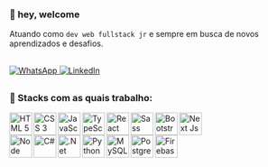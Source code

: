 ### 👋 hey, welcome

Atuando como `dev web fullstack jr` e sempre em busca de novos aprendizados e desafios.

<br />

<div>
  <a href="https://api.whatsapp.com/send?phone=5512988988321&text=%F0%9F%91%8B%20Ol%C3%A1%2C%20venho%20pelo%20GitHub">
    <img src="https://img.shields.io/badge/WhatsApp-25D366?style=for-the-badge&logo=whatsapp&logoColor=white" alt="WhatsApp" />
  </a>
  <a href="https://www.linkedin.com/in/matheuspdomingos/">
    <img src="https://img.shields.io/badge/LinkedIn-0077B5?style=for-the-badge&logo=linkedin&logoColor=white" alt="LinkedIn" />
  </a>
</div>

##

### 🚀 Stacks com as quais trabalho:
<div>
  <a href="https://developer.mozilla.org/pt-BR/docs/Web/HTML">
    <img src="https://cdn.jsdelivr.net/gh/devicons/devicon/icons/html5/html5-original.svg" alt="HTML 5" align="left" height="40" />
  </a>

  <a href="https://developer.mozilla.org/pt-BR/docs/Web/CSS">
    <img src="https://cdn.jsdelivr.net/gh/devicons/devicon/icons/css3/css3-original.svg" alt="CSS 3" align="left" height="40" />
  </a>

  <a href="https://developer.mozilla.org/pt-BR/docs/Web/JavaScript">
    <img src="https://cdn.jsdelivr.net/gh/devicons/devicon/icons/javascript/javascript-original.svg" alt="JavaScript" align="left" height="40" />
  </a>

  <a href="https://www.typescriptlang.org/">
    <img src="https://cdn.jsdelivr.net/gh/devicons/devicon/icons/typescript/typescript-original.svg" alt="TypeScript" align="left" height="40" />
  </a>
  
  <a href="https://pt-br.reactjs.org/">
    <img src="https://cdn.jsdelivr.net/gh/devicons/devicon/icons/react/react-original.svg" alt="React Js" align="left" height="40" />
  </a>

  <a href="https://nextjs.org/">
    <img src="https://cdn.jsdelivr.net/gh/devicons/devicon/icons/nextjs/nextjs-line.svg" alt="Next Js" height="40"  />
  </a>

  <a href="https://sass-lang.com/">
    <img src="https://cdn.jsdelivr.net/gh/devicons/devicon/icons/sass/sass-original.svg" alt="Sass" align="left" height="40" />
  </a>

  <a href="https://getbootstrap.com/">
    <img src="https://cdn.jsdelivr.net/gh/devicons/devicon/icons/bootstrap/bootstrap-original.svg" alt="Bootstrap" align="left" height="40" />
  </a>
</div>

<div>
  <a href="https://nodejs.org/en/">
    <img src="https://cdn.jsdelivr.net/gh/devicons/devicon/icons/nodejs/nodejs-original.svg" alt="Node Js" align="left" height="40" />
  </a>
  
  <a href="https://docs.microsoft.com/pt-br/dotnet/csharp/">
    <img src="https://cdn.jsdelivr.net/gh/devicons/devicon/icons/csharp/csharp-original.svg" alt="C#" align="left" height="40" />
  </a>
  
  <a href="https://docs.microsoft.com/pt-br/aspnet/core/?view=aspnetcore-5.0">
    <img src="https://cdn.jsdelivr.net/gh/devicons/devicon/icons/dotnetcore/dotnetcore-original.svg" alt=".Net Core" align="left" height="40" />
  </a>

  <a href="https://www.python.org/">
    <img src="https://cdn.jsdelivr.net/gh/devicons/devicon/icons/python/python-original.svg" alt="Python" align="left" height="40" />
  </a>
  
  <a href="https://www.mysql.com/">
    <img src="https://cdn.jsdelivr.net/gh/devicons/devicon/icons/mysql/mysql-original.svg" alt="MySQL" align="left" height="40" />
  </a>
  
  <a href="https://www.postgresql.org/">
    <img src="https://cdn.jsdelivr.net/gh/devicons/devicon/icons/postgresql/postgresql-original.svg" alt="PostgreSQL" align="left" height="40" />
  </a>
  
  <a href="https://firebase.google.com/?hl=pt">
    <img src="https://cdn.jsdelivr.net/gh/devicons/devicon/icons/firebase/firebase-plain.svg" alt="Firebase" align="left" height="40" />
  </a>
</div>
